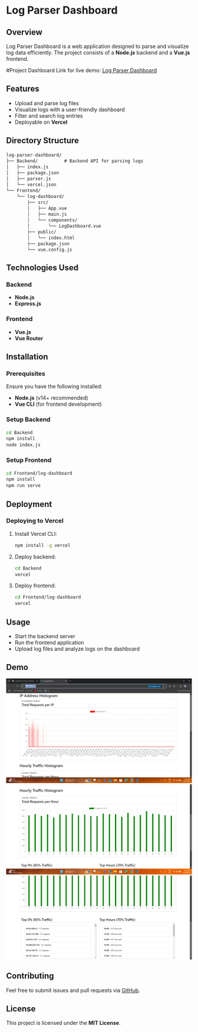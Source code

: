 # Log Parser Dashboard

## Overview
Log Parser Dashboard is a web application designed to parse and visualize log data efficiently. The project consists of a **Node.js** backend and a **Vue.js** frontend.

#Project Dashboard Link for live demo: [Log Parser Dashboard](https://log-parser-dashboard-aywq-git-main-sinha001s-projects.vercel.app/)

## Features
- Upload and parse log files
- Visualize logs with a user-friendly dashboard
- Filter and search log entries
- Deployable on **Vercel**

## Directory Structure
```
log-parser-dashboard/
├── Backend/          # Backend API for parsing logs
│   ├── index.js
│   ├── package.json
│   ├── parser.js
│   └── vercel.json
└── Frontend/
    └── log-dashboard/
        ├── src/
        │   ├── App.vue
        │   ├── main.js
        │   └── components/
        │       └── LogDashboard.vue
        ├── public/
        │   └── index.html
        ├── package.json
        └── vue.config.js
```

## Technologies Used
### Backend
- **Node.js**
- **Express.js**

### Frontend
- **Vue.js**
- **Vue Router**

## Installation
### Prerequisites
Ensure you have the following installed:
- **Node.js** (v14+ recommended)
- **Vue CLI** (for frontend development)

### Setup Backend
```sh
cd Backend
npm install
node index.js
```

### Setup Frontend
```sh
cd Frontend/log-dashboard
npm install
npm run serve
```

## Deployment
### Deploying to Vercel
1. Install Vercel CLI:
   ```sh
   npm install -g vercel
   ```
2. Deploy backend:
   ```sh
   cd Backend
   vercel
   ```
3. Deploy frontend:
   ```sh
   cd Frontend/log-dashboard
   vercel
   ```

## Usage
- Start the backend server
- Run the frontend application
- Upload log files and analyze logs on the dashboard

## Demo
![Dashboard Screenshot 1](/screenshots/sample1.png)
![Dashboard Screenshot 2](/screenshots/sample2.png)
![Dashboard Screenshot 3](/screenshots/sample3.png)

## Contributing
Feel free to submit issues and pull requests via [GitHub](https://github.com/sinha001/Log-Parser_Dashboard).

## License
This project is licensed under the **MIT License**.
